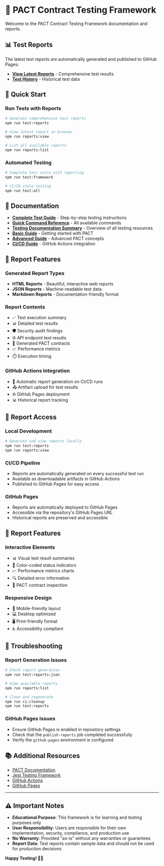 # 🧪 PACT Contract Testing Framework

Welcome to the PACT Contract Testing Framework documentation and reports.

## 📊 Test Reports

The latest test reports are automatically generated and published to GitHub Pages:

- **[View Latest Reports](https://your-org.github.io/pact-contract-testing/)** - Comprehensive test results
- **[Test History](https://your-org.github.io/pact-contract-testing/)** - Historical test data

## 🚀 Quick Start

### Run Tests with Reports
```bash
# Generate comprehensive test reports
npm run test:reports

# View latest report in browser
npm run reports:view

# List all available reports
npm run reports:list
```

### Automated Testing
```bash
# Complete test suite with reporting
npm run test:framework

# CI/CD style testing
npm run test:all
```

## 📖 Documentation

- **[Complete Test Guide](../RUN_TESTS_README.md)** - Step-by-step testing instructions
- **[Quick Command Reference](../TEST_COMMANDS_QUICK_REFERENCE.md)** - All available commands
- **[Testing Documentation Summary](../TESTING_DOCUMENTATION_SUMMARY.md)** - Overview of all testing resources
- **[Basic Guide](BASIC_GUIDE.md)** - Getting started with PACT
- **[Advanced Guide](ADVANCED_GUIDE.md)** - Advanced PACT concepts
- **[CI/CD Guide](CI_CD_GUIDE.md)** - GitHub Actions integration

## 🔧 Report Features

### Generated Report Types
- **HTML Reports** - Beautiful, interactive web reports
- **JSON Reports** - Machine-readable test data
- **Markdown Reports** - Documentation-friendly format

### Report Contents
- ✅ Test execution summary
- 📊 Detailed test results
- 🛡️ Security audit findings
- 🌐 API endpoint test results
- 📄 Generated PACT contracts
- 📈 Performance metrics
- ⏱️ Execution timing

### GitHub Actions Integration
- 🔄 Automatic report generation on CI/CD runs
- 📤 Artifact upload for test results
- 🌐 GitHub Pages deployment
- 📊 Historical report tracking

## 🎯 Report Access

### Local Development
```bash
# Generate and view reports locally
npm run test:reports
npm run reports:view
```

### CI/CD Pipeline
- Reports are automatically generated on every successful test run
- Available as downloadable artifacts in GitHub Actions
- Published to GitHub Pages for easy access

### GitHub Pages
- Reports are automatically deployed to GitHub Pages
- Accessible via the repository's GitHub Pages URL
- Historical reports are preserved and accessible

## 📱 Report Features

### Interactive Elements
- 📊 Visual test result summaries
- 🎨 Color-coded status indicators
- 📈 Performance metrics charts
- 🔍 Detailed error information
- 📄 PACT contract inspection

### Responsive Design
- 📱 Mobile-friendly layout
- 💻 Desktop optimized
- 🖥️ Print-friendly format
- ♿ Accessibility compliant

## 🚨 Troubleshooting

### Report Generation Issues
```bash
# Check report generation
npm run test:reports:json

# View available reports
npm run reports:list

# Clean and regenerate
npm run ci:cleanup
npm run test:reports
```

### GitHub Pages Issues
- Ensure GitHub Pages is enabled in repository settings
- Check that the `publish-reports` job completed successfully
- Verify the `github-pages` environment is configured

## 📚 Additional Resources

- [PACT Documentation](https://docs.pact.io/)
- [Jest Testing Framework](https://jestjs.io/)
- [GitHub Actions](https://docs.github.com/en/actions)
- [GitHub Pages](https://docs.github.com/en/pages)

---

## ⚠️ Important Notes

- **Educational Purpose**: This framework is for learning and testing purposes only
- **User Responsibility**: Users are responsible for their own implementation, security, compliance, and production use
- **No Warranty**: Provided "as-is" without any warranties or guarantees
- **Report Data**: Test reports contain sample data and should not be used for production decisions

**Happy Testing! 🧪✨**
